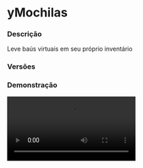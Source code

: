 # yMochilas
<secondary-label ref="utility"/>

### Descrição
Leve baús virtuais em seu próprio inventário

### Versões
<secondary-label ref="1.8"/>
<secondary-label ref="1.9"/>
<secondary-label ref="1.10"/>
<secondary-label ref="1.11"/>
<secondary-label ref="1.12"/>
<secondary-label ref="1.13"/>
<secondary-label ref="1.14"/>
<secondary-label ref="1.15"/>
<secondary-label ref="1.16"/>
<secondary-label ref="1.17"/>
<secondary-label ref="1.18"/>
<secondary-label ref="1.19"/>
<secondary-label ref="1.20"/>
<secondary-label ref="1.21"/>

### Demonstração
<video src="//www.youtube.com/watch?v=QcmUh0ygzkU"/>


<chapter title="Comandos" id="commands" collapsible="true">
<code-block lang="plain text">/mochila give&nbsp;- Dar uma mochila à um jogador
/mochila reload&nbsp;- Recarrega as configurações</code-block>
</chapter>

<chapter title="Permissões" id="permissions" collapsible="true">
<code-block lang="plain text">ymochilas.give - Permissão para o /mochila give
ymochilas.reload - Permissão para o /mochila reload</code-block>
</chapter>

## Configuração
<primary-label ref="config"/>
Confira os arquivos de configuração deste plugin e revise os detalhes para garantir uma implementação correta.

<chapter title="Arquivos de Configuração" collapsible="true">
<chapter title="Estrutura do diretório" collapsible="false">
<code-block lang="plain text" ignore-vars="true">
Estrutura do diretório:
└── yMochilas/
    ├── config.yml
    └── mochilas.yml
</code-block>
</chapter>

<chapter title="config.yml" collapsible="true">
<code-block lang="yaml" ignore-vars="true">
<![CDATA[
# Comandos e aliases do plugin
Comando:
  Mochila:
    Comando: 'mochila'
    Aliases: [ backpack, mochilas, backpacks ]
# Opções gerais do plugin
Opcoes:
  # Permitir colocar mochila dentro de mochila
  Mochila dentro: true
  # Ativar o uso de shift na mochila
  Shift: false
  # Ativar o uso de teclas numéricas na mochila
  Numkeys: false
  # Abrir a mochila com botão esquerdo
  AbrirEsquerdo: true
  # Abrir a mochila com botão direito
  AbrirDireito: true
  # Blacklist de itens que não poderão ser colocados na mochila
  Item blacklist:
    - 'MOB_SPAWNER'
  # Som ao abrir a mochila
  Som: ''
# Mensagens gerais do plugin
Mensagens:
  Permissao: '&cVocê não possui permissão para isso.'
  Nao encontrado: '&cJogador não encontrado.'
  Deu: '&aVocê deu um(a) &r{mochila}&a para o jogador &7{player}&a.'
  Olhando: '&cHá alguém olhando esta mochila.'
  Encontrada: '&cMochila não encontrada.'
  Coincide: '&cA mochila na sua mão não é a mesma que está aberta.'
  Bloqueado: '&cEste item está bloqueado.'
  Quantia: '&cEsta mochila está agrupada. Desagrupe-a para usar.'
  Shift: '&cVocê não pode usar shift na mochila.'
  Numkeys: '&cVocê não pode usar as teclas numéricas na mochila.'
]]>
</code-block>
</chapter>

<chapter title="mochilas.yml" collapsible="true">
<code-block lang="yaml" ignore-vars="true">
<![CDATA[
Mochilas:
  pequena:
    Fileiras: 1
    Menu: '&8Mochila Pequena'
    Item:
      CustomSkull: false
      URL: ''
      ID: 54
      Data: 0
      Glow: false
      Name: '&6Mochila pequena'
      Lore:
        - '&7Fileiras: &f1&7.'
        - ''
        - '&fÚltimo jogador a abrir: &b{player}&f.'
        - '&f > em: &7{data} &f - &7{hora}&f.'
]]>
</code-block>
</chapter>

</chapter>


## Erros comuns
<primary-label ref="errors"/>

Antes de configurar o plugin, revise os pontos listados aqui para evitar problemas frequentes durante a configuração.

<seealso style="cards">
    <category ref="wrs">
        <a href="yplugins.md"></a>        <a href="https://ystoreplugins.com.br/plugins/detalhes/78-yMochilas">Site do plugin yMochilas</a>
    </category>
</seealso>
